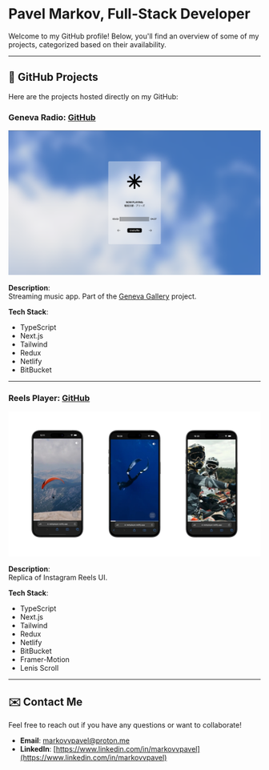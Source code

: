 # Pavel Markov, Full-Stack Developer

Welcome to my GitHub profile! Below, you'll find an overview of some of my projects, categorized based on their availability.

---

## 🔹 GitHub Projects

Here are the projects hosted directly on my GitHub:

### Geneva Radio: [GitHub](https://github.com/markovvpavel/geneva-radio)

![Project Screenshot](https://raw.githubusercontent.com/markovvpavel/markovvpavel/refs/heads/main/images/geneva-radio.png)

**Description**:  
Streaming music app. Part of the [Geneva Gallery](https://geneva-gallery.netlify.app) project.

**Tech Stack**:  
- TypeScript
- Next.js
- Tailwind
- Redux
- Netlify
- BitBucket

---

### Reels Player: [GitHub](https://github.com/markovvpavel/reels-player)

![Project Screenshot](https://raw.githubusercontent.com/markovvpavel/markovvpavel/refs/heads/main/images/reels-player.png)

**Description**:  
Replica of Instagram Reels UI.

**Tech Stack**: 
- TypeScript
- Next.js
- Tailwind
- Redux
- Netlify
- BitBucket
- Framer-Motion
- Lenis Scroll 

---

<!-- ## 🔹 External Projects

These are projects not hosted on GitHub but are worth showcasing:

### Project 1: [Project Name](https://yourwebsite.com/project-link)

![Project Screenshot](https://via.placeholder.com/800x400.png?text=Project+Screenshot)

**Description**:  
A concise explanation of the project's goal, features, or audience.

**Tech Stack**:  
Mention the tools, frameworks, and programming languages.

---

### Project 2: [Project Name](https://yourwebsite.com/project-link)

![Project Screenshot](https://via.placeholder.com/800x400.png?text=Project+Screenshot)

**Description**:  
Highlight the project’s significance or unique features.

**Tech Stack**:  
Add the tech stack used.

--- -->

## ✉️ Contact Me

Feel free to reach out if you have any questions or want to collaborate!

- **Email**: [markovvpavel@proton.me](mailto:markovvpavel@proton.me)
- **LinkedIn**: [https://www.linkedin.com/in/markovvpavel](https://www.linkedin.com/in/markovvpavel)
